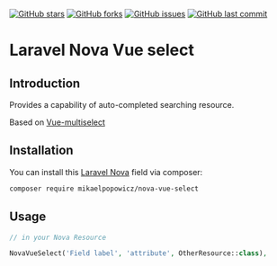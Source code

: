[![GitHub stars](https://img.shields.io/github/stars/mikaelpopowicz/nova-vue-select.svg?style=flat-square)](https://github.com/mikaelpopowicz/nova-vue-select/stargazers)
[![GitHub forks](https://img.shields.io/github/forks/mikaelpopowicz/nova-vue-select.svg?style=flat-square)](https://github.com/mikaelpopowicz/nova-vue-select/network)
[![GitHub issues](https://img.shields.io/github/issues/mikaelpopowicz/nova-vue-select.svg?style=flat-square)](https://github.com/mikaelpopowicz/nova-vue-select/issues)
[![GitHub last commit](https://img.shields.io/github/last-commit/mikaelpopowicz/nova-vue-select.svg?style=flat-square)](https://github.com/mikaelpopowicz/nova-vue-select/commits)

# Laravel Nova Vue select

## Introduction

Provides a capability of auto-completed searching resource.

Based on [Vue-multiselect](https://vue-multiselect.js.org/)

## Installation

You can install this [Laravel Nova](https://nova.laravel.com) field via composer:

```bash
composer require mikaelpopowicz/nova-vue-select
```

## Usage

```php
// in your Nova Resource

NovaVueSelect('Field label', 'attribute', OtherResource::class),
```

